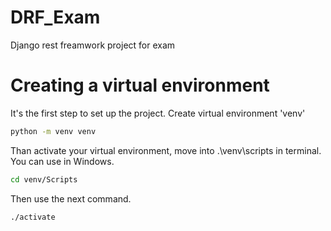 # DRF_Exam
Django rest freamwork project for exam
# Creating a virtual environment
It's the first step to set up the project.
Create virtual environment 'venv'
```bash
python -m venv venv
```
Than activate your virtual environment, move into .\venv\scripts in terminal.
You can use in Windows.
```bash
cd venv/Scripts
```
Then use the next command.
```bash
./activate
```
